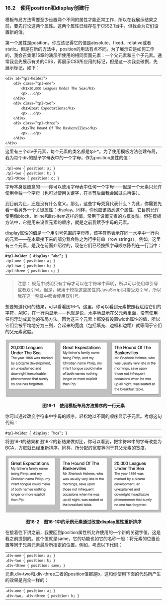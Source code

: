 ### 16.2　使用position和display创建行

模板布局方法需要至少设置两个不同的属性才能正常工作，所以在我展示结果之前，要先讨论这两个属性。这两个属性已经存在于CSS2.1当中，但我会为它们设置新的值。

第一个属性是position，你应该记得它的值是absolute、fixed、relative或者static。但是在新的方法中，position的用法有点不同。为了展示它是如何工作的，我会召集第15章的演示所使用的相同页面元素：一个父元素和三个子元素。通常我会先展示有关的CSS，再展示CSS所应用的标记，但是这一次我会破例，先展示标记，如下：

![704.png](../images/704.png)
这里有三个div子元素，每个元素的类名都是tpl-*。为了使用模板方法创建布局，我为每个div的赋予字母表中的一个字母，作为position属性的值：

![705.png](../images/705.png)
字母本身是随意的——你可以使用字母表中任何一个字母——但是一个元素只允许使用单独一个字母（也可以使用关键字，在本节后面我会回过头再讲）。

到目前为止，还是没有什么意义。那么，这些字母究竟代表什么？为此，你需要先看一看另外一个关键属性：display。同样，你也应该熟悉这个属性，它目前允许使用像block、inline和list-item这样的值，常用于设置元素的方框类型。但在模板方法中，它是用来设置元素的顺序，就是之前我赋予字母的元素。

display属性的值是一个用引号包围的字母串，该字符串表示在同一水平中一行内的元素——在本章接下来的部分我会称之为行字符串（row strings）。例如，这里有三个元素，是我在前面介绍过的，现在它们已经按照字母顺序陈列在一行当中：

![706.png](../images/706.png)

> 注意：
> 规范中说明只有字母才可以在字符串中声明，所以可以使用单引号或者双引号。但是，我用于模拟这些属性的JavaScript只接受双引号，所以我在这一整章中都会使用双引号。

想要知道代码的结果，可以看看图16-1。这里，你可以看到元素按照我赋给它们的字符，ABC，在一行内显示——也就是说，水平地显示在父元素里面，没有使用任何浮动或其他的布局方法。因为这三个元素上都没有设置width属性的值，所以它们会被平均地分为三列，合起来的宽度（包括填充、边框和边距）就等同于它们的父元素宽度。

![707.png](../images/707.png)
<center class="my_markdown"><b class="my_markdown">图16-1　使用模板布局方法排序的一行元素</b></center>

你可以通过改变字符串中字母的顺序，轻松地以不同的顺序显示子元素。考虑这句代码：

![708.png](../images/708.png)
将图16-1的结果和图16-2的新结果做对比，你可以看到，把字符串中的字母改变为BCA，方框就已经重新排序。同样，所分配的宽度等同于其父元素的宽度。

![709.png](../images/709.png)
<center class="my_markdown"><b class="my_markdown">图16-2　图16-1中的示例元素通过改变display属性重新排序</b></center>

在接着往下讲之前，我要回到position属性所允许使用的一个新的关键字值，这是我之前提到的。这个值就是same，它的功能也如它的名称一般：将元素的位置设置等同于兄弟元素最后所指定的位置。例如，考虑以下代码：

![710.png](../images/710.png)
元素.div-two和.div-three二者的position值都是b，这和你使用下面的代码所产生的效果是完全一样的：

![711.png](../images/711.png)
